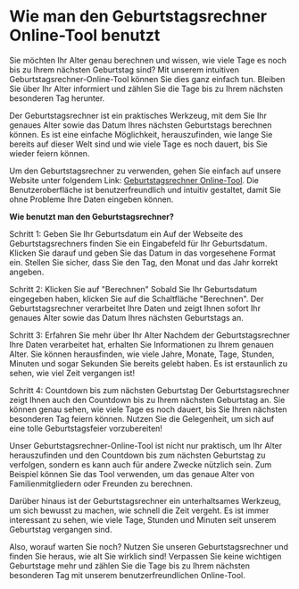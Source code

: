 Wie man den Geburtstagsrechner Online-Tool benutzt
==================================================

Sie möchten Ihr Alter genau berechnen und wissen, wie viele Tage es noch bis zu Ihrem nächsten Geburtstag sind? Mit unserem intuitiven Geburtstagsrechner-Online-Tool können Sie dies ganz einfach tun. Bleiben Sie über Ihr Alter informiert und zählen Sie die Tage bis zu Ihrem nächsten besonderen Tag herunter.

Der Geburtstagsrechner ist ein praktisches Werkzeug, mit dem Sie Ihr genaues Alter sowie das Datum Ihres nächsten Geburtstags berechnen können. Es ist eine einfache Möglichkeit, herauszufinden, wie lange Sie bereits auf dieser Welt sind und wie viele Tage es noch dauert, bis Sie wieder feiern können.

Um den Geburtstagsrechner zu verwenden, gehen Sie einfach auf unsere Website unter folgendem Link: [Geburtstagsrechner Online-Tool](https://www.onlinecalculatorsfree.com/de/tools/birthday-calculator.html). Die Benutzeroberfläche ist benutzerfreundlich und intuitiv gestaltet, damit Sie ohne Probleme Ihre Daten eingeben können.

**Wie benutzt man den Geburtstagsrechner?**

Schritt 1: Geben Sie Ihr Geburtsdatum ein Auf der Webseite des Geburtstagsrechners finden Sie ein Eingabefeld für Ihr Geburtsdatum. Klicken Sie darauf und geben Sie das Datum in das vorgesehene Format ein. Stellen Sie sicher, dass Sie den Tag, den Monat und das Jahr korrekt angeben.

Schritt 2: Klicken Sie auf "Berechnen" Sobald Sie Ihr Geburtsdatum eingegeben haben, klicken Sie auf die Schaltfläche "Berechnen". Der Geburtstagsrechner verarbeitet Ihre Daten und zeigt Ihnen sofort Ihr genaues Alter sowie das Datum Ihres nächsten Geburtstags an.

Schritt 3: Erfahren Sie mehr über Ihr Alter Nachdem der Geburtstagsrechner Ihre Daten verarbeitet hat, erhalten Sie Informationen zu Ihrem genauen Alter. Sie können herausfinden, wie viele Jahre, Monate, Tage, Stunden, Minuten und sogar Sekunden Sie bereits gelebt haben. Es ist erstaunlich zu sehen, wie viel Zeit vergangen ist!

Schritt 4: Countdown bis zum nächsten Geburtstag Der Geburtstagsrechner zeigt Ihnen auch den Countdown bis zu Ihrem nächsten Geburtstag an. Sie können genau sehen, wie viele Tage es noch dauert, bis Sie Ihren nächsten besonderen Tag feiern können. Nutzen Sie die Gelegenheit, um sich auf eine tolle Geburtstagsfeier vorzubereiten!

Unser Geburtstagsrechner-Online-Tool ist nicht nur praktisch, um Ihr Alter herauszufinden und den Countdown bis zum nächsten Geburtstag zu verfolgen, sondern es kann auch für andere Zwecke nützlich sein. Zum Beispiel können Sie das Tool verwenden, um das genaue Alter von Familienmitgliedern oder Freunden zu berechnen.

Darüber hinaus ist der Geburtstagsrechner ein unterhaltsames Werkzeug, um sich bewusst zu machen, wie schnell die Zeit vergeht. Es ist immer interessant zu sehen, wie viele Tage, Stunden und Minuten seit unserem Geburtstag vergangen sind.

Also, worauf warten Sie noch? Nutzen Sie unseren Geburtstagsrechner und finden Sie heraus, wie alt Sie wirklich sind! Verpassen Sie keine wichtigen Geburtstage mehr und zählen Sie die Tage bis zu Ihrem nächsten besonderen Tag mit unserem benutzerfreundlichen Online-Tool.